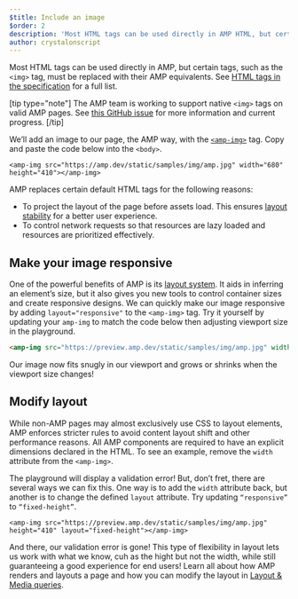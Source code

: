 ```yaml
---
$title: Include an image
$order: 2
description: 'Most HTML tags can be used directly in AMP HTML, but certain tags, such as the <img> tag, are replaced with equivalent or slightly enhanced custom AMP HTML tags'
author: crystalonscript
---
```


Most HTML tags can be used directly in AMP, but certain tags, such as the `<img>` tag, must be replaced with their AMP equivalents. See [HTML tags in the specification](https://amp.dev/documentation/guides-and-tutorials/learn/spec/amphtml/?format=websites#html-tags) for a full list.

[tip type="note"]
The AMP team is working to support native `<img>` tags on valid AMP pages. See [this GitHub issue](https://github.com/ampproject/amphtml/issues/30442) for more information and current progress.
[/tip]

We’ll add an image to our page, the AMP way, with the [`<amp-img>`](https://amp.dev/documentation/components/amp-img/?format=websites) tag. Copy and paste the code below into the `<body>`.

`<amp-img src="https://amp.dev/static/samples/img/amp.jpg" width="680" height="410"></amp-img>` 

AMP replaces certain default HTML tags for the following reasons:

*   To project the layout of the page before assets load. This ensures [layout stability](https://web.dev/cls) for a better user experience. 
*   To control network requests so that resources are lazy loaded and resources are prioritized effectively. 

## Make your image responsive

One of the powerful benefits of AMP is its [layout system](https://amp.dev/documentation/guides-and-tutorials/learn/amp-html-layout/?format=websites). It aids in inferring an element’s size, but it also gives you new tools to control container sizes and create responsive designs. We can quickly make our image responsive by adding `layout="responsive"` to the `<amp-img>` tag. Try it yourself by updating your `amp-img` to match the code below then adjusting viewport size in the playground.

```html
<amp-img src="https://preview.amp.dev/static/samples/img/amp.jpg" width="680" height="410" layout="responsive"></amp-img>
```

Our image now fits snugly in our viewport and grows or shrinks when the viewport size changes!

## Modify layout

While non-AMP pages may almost exclusively use CSS to layout elements, AMP enforces stricter rules to avoid content layout shift and other performance reasons. All AMP components are required to have an explicit dimensions declared in the HTML. To see an example, remove the `width` attribute from the `<amp-img>`.  

The playground will display a validation error! But, don’t fret, there are several ways we can fix this. One way is to add the `width` attribute back, but another is to change the defined `layout` attribute. Try updating `“responsive”` to `“fixed-height”`. 

```
<amp-img src="https://preview.amp.dev/static/samples/img/amp.jpg" height="410" layout="fixed-height"></amp-img>
```

And there, our validation error is gone! This type of flexibility in layout lets us work with what we know, cuh as the hight but not the width, while still guaranteeing a good experience for end users! Learn all about how AMP renders and layouts a page and how you can modify the layout in [Layout & Media queries](https://amp.dev/documentation/guides-and-tutorials/develop/style_and_layout/control_layout/?format=websites).
